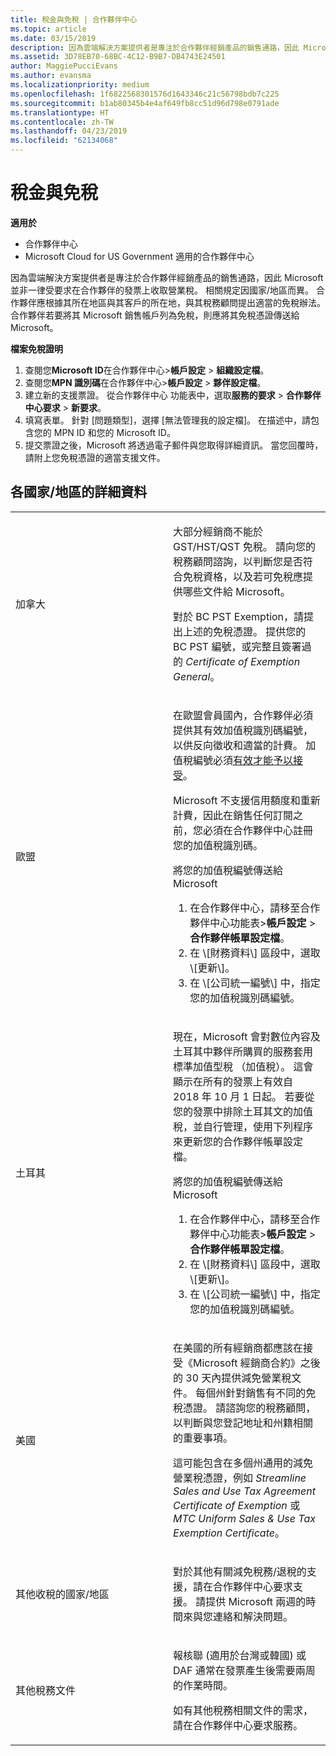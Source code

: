 ```yaml
---
title: 稅金與免稅 | 合作夥伴中心
ms.topic: article
ms.date: 03/15/2019
description: 因為雲端解決方案提供者是專注於合作夥伴經銷產品的銷售通路，因此 Microsoft 並非一律受要求在合作夥伴的發票上收取營業稅。
ms.assetid: 3D78EB70-68BC-4C12-B9B7-DB4743E24501
author: MaggiePucciEvans
ms.author: evansma
ms.localizationpriority: medium
ms.openlocfilehash: 1f6822568301576d1643346c21c56798bdb7c225
ms.sourcegitcommit: b1ab80345b4e4af649fb8cc51d96d798e0791ade
ms.translationtype: HT
ms.contentlocale: zh-TW
ms.lasthandoff: 04/23/2019
ms.locfileid: "62134068"
---
```

# <a name="tax-and-tax-exemptions"></a>稅金與免稅

**適用於**

-  合作夥伴中心
-  Microsoft Cloud for US Government 適用的合作夥伴中心


因為雲端解決方案提供者是專注於合作夥伴經銷產品的銷售通路，因此 Microsoft 並非一律受要求在合作夥伴的發票上收取營業稅。 相關規定因國家/地區而異。 合作夥伴應根據其所在地區與其客戶的所在地，與其稅務顧問提出適當的免稅辦法。 合作夥伴若要將其 Microsoft 銷售帳戶列為免稅，則應將其免稅憑證傳送給 Microsoft。

**檔案免稅證明**

1.  查閱您**Microsoft ID**在合作夥伴中心&gt;**帳戶設定** &gt; **組織設定檔**。
2.  查閱您**MPN 識別碼**在合作夥伴中心&gt;**帳戶設定** &gt; **夥伴設定檔**。
3.  建立新的支援票證。 從合作夥伴中心 功能表中，選取**服務的要求** &gt; **合作夥伴中心要求** &gt; **新要求**。
4.  填寫表單。 針對 \[問題類型\]，選擇 \[無法管理我的設定檔\]。 在描述中，請包含您的 MPN ID 和您的 Microsoft ID。
5.  提交票證之後，Microsoft 將透過電子郵件與您取得詳細資訊。 當您回覆時，請附上您免稅憑證的適當支援文件。

## <a name="details-by-countryregion"></a>各國家/地區的詳細資料


<table>
<colgroup>
<col width="50%" />
<col width="50%" />
</colgroup>
<tbody>
<tr class="odd">
<td>加拿大</td>
<td><p>大部分經銷商不能於 GST/HST/QST 免稅。 請向您的稅務顧問諮詢，以判斷您是否符合免稅資格，以及若可免稅應提供哪些文件給 Microsoft。</p>
<p>對於 BC PST Exemption，請提出上述的免稅憑證。 提供您的 BC PST 編號，或完整且簽署過的 <em>Certificate of Exemption General</em>。</p></td>
</tr>

<tr class="even">
<td>歐盟</td>
<td><p>在歐盟會員國內，合作夥伴必須提供其有效加值稅識別碼編號，以供反向徵收和適當的計費。 加值稅編號必須<a href="https://go.microsoft.com/fwlink/p/?LinkId=808160" data-raw-source="[accepted as valid](https://go.microsoft.com/fwlink/p/?LinkId=808160)">有效才能予以接受</a>。</p>
<p>Microsoft 不支援信用額度和重新計費，因此在銷售任何訂閱之前，您必須在合作夥伴中心註冊您的加值稅識別碼。</p>
<p>將您的加值稅編號傳送給 Microsoft</strong></p>
<ol>
<li>在合作夥伴中心，請移至合作夥伴中心功能表&gt;<strong>帳戶設定</strong> &gt; <strong>合作夥伴帳單設定檔</strong>。</li>
<li>在 \[財務資料\] 區段中，選取 \[更新\]。</li>
<li>在 \[公司統一編號\] 中，指定您的加值稅識別碼編號。</li>
</ol></td>
</tr>

<tr class="odd">
<td>土耳其</td>
<td><p>現在，Microsoft 會對數位內容及土耳其中夥伴所購買的服務套用標準加值型稅 （加值稅）。  這會顯示在所有的發票上有效自 2018 年 10 月 1 日起。 若要從您的發票中排除土耳其文的加值稅，並自行管理，使用下列程序來更新您的合作夥伴帳單設定檔。</p>
<p>將您的加值稅編號傳送給 Microsoft</strong></p>
<ol>
<li>在合作夥伴中心，請移至合作夥伴中心功能表&gt;<strong>帳戶設定</strong> &gt; <strong>合作夥伴帳單設定檔</strong>。</li>
<li>在 \[財務資料\] 區段中，選取 \[更新\]。</li>
<li>在 \[公司統一編號\] 中，指定您的加值稅識別碼編號。</li>
</ol></td>
</tr>


<tr class="even">
<td>美國</td>
<td><p>在美國的所有經銷商都應該在接受《Microsoft 經銷商合約》之後的 30 天內提供減免營業稅文件。 每個州針對銷售有不同的免稅憑證。 請諮詢您的稅務顧問，以判斷與您登記地址和州籍相關的重要事項。</p>
<p>這可能包含在多個州通用的減免營業稅憑證，例如 <em>Streamline Sales and Use Tax Agreement Certificate of Exemption</em> 或 <em>MTC Uniform Sales &amp; Use Tax Exemption Certificate</em>。</p></td>
</tr>


<tr class="odd">
<td>其他收稅的國家/地區</td>
<td><p>對於其他有關減免稅務/退稅的支援，請在合作夥伴中心要求支援。 請提供 Microsoft 兩週的時間來與您連絡和解決問題。</p></td>
</tr>

<tr class="even">
<td>其他稅務文件</td>
<td><p>報核聯 (適用於台灣或韓國) 或 DAF 通常在發票產生後需要兩周的作業時間。</p>
<p>如有其他稅務相關文件的需求，請在合作夥伴中心要求服務。</p></td>
</tr>

</tbody>
</table>

 

 

 



